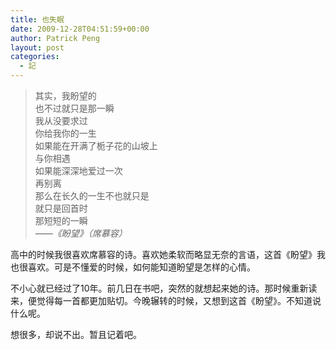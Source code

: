 ```yaml
---
title: 也失眠
date: 2009-12-28T04:51:59+00:00
author: Patrick Peng
layout: post
categories:
  - 記
---
```

> 其实，我盼望的  
> 也不过就只是那一瞬  
> 我从没要求过  
> 你给我你的一生  
> 如果能在开满了栀子花的山坡上  
> 与你相遇  
> 如果能深深地爱过一次  
> 再别离  
> 那么在长久的一生不也就只是  
> 就只是回首时  
> 那短短的一瞬  
> *——《盼望》（席慕容）*

高中的时候我很喜欢席慕容的诗。喜欢她柔软而略显无奈的言语，这首《盼望》我也很喜欢。可是不懂爱的时候，如何能知道盼望是怎样的心情。

不小心就已经过了10年。前几日在书吧，突然的就想起来她的诗。那时候重新读来，便觉得每一首都更加贴切。今晚辗转的时候，又想到这首《盼望》。不知道说什么呢。

想很多，却说不出。暂且记着吧。